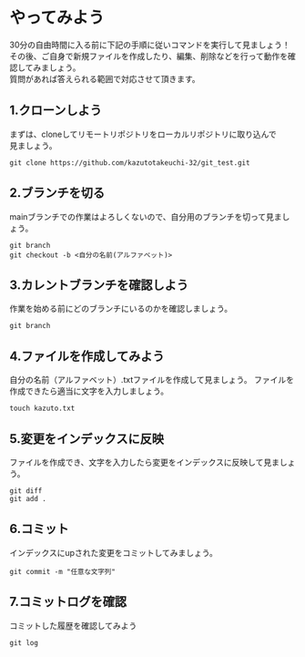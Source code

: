 # やってみよう
30分の自由時間に入る前に下記の手順に従いコマンドを実行して見ましょう！<br/>
その後、ご自身で新規ファイルを作成したり、編集、削除などを行って動作を確認してみましょう。<br/>
質問があれば答えられる範囲で対応させて頂きます。

## 1.クローンしよう
まずは、cloneしてリモートリポジトリをローカルリポジトリに取り込んで<br/>
見ましょう。

```
git clone https://github.com/kazutotakeuchi-32/git_test.git
```

## 2.ブランチを切る
mainブランチでの作業はよろしくないので、自分用のブランチを切って見ましょう。

```
git branch
git checkout -b <自分の名前(アルファベット)>
```

## 3.カレントブランチを確認しよう
作業を始める前にどのブランチにいるのかを確認しましょう。

```
git branch
```

## 4.ファイルを作成してみよう
自分の名前（アルファベット）.txtファイルを作成して見ましょう。
ファイルを作成できたら適当に文字を入力しましょう。

```
touch kazuto.txt
```

## 5.変更をインデックスに反映
ファイルを作成でき、文字を入力したら変更をインデックスに反映して見ましょう。<br/>
```
git diff
git add .
```

## 6.コミット
インデックスにupされた変更をコミットしてみましょう。
```
git commit -m "任意な文字列"
```

## 7.コミットログを確認
コミットした履歴を確認してみよう

```
git log
```

